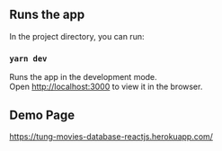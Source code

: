 ## Runs the app
In the project directory, you can run:

### `yarn dev`

Runs the app in the development mode.\
Open [http://localhost:3000](http://localhost:3000) to view it in the browser.

## Demo Page
https://tung-movies-database-reactjs.herokuapp.com/
